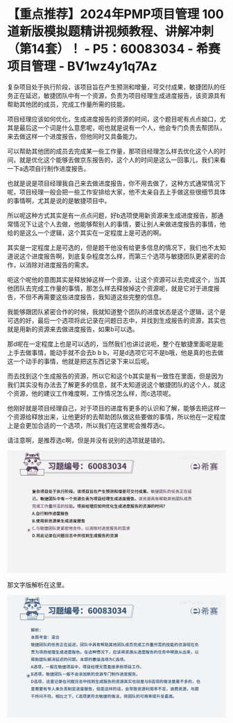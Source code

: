 # 【重点推荐】2024年PMP项目管理 100道新版模拟题精讲视频教程、讲解冲刺（第14套）！ - P5：60083034 - 希赛项目管理 - BV1wz4y1q7Az

复杂项目处于执行阶段，该项目旨在产生预测和增量，可交付成果，敏捷团队的任务正在延迟，敏捷团队中有一个资源，负责为项目经理生成进度报告，该资源具有帮助其他团的成员，完成工作量所需的技能。

项目经理应该如何优化，生成进度报告的资源的时间，这个题目呢有点点拗口，尤其是最后这一个词是什么意思呢，呃也就是说有一个人，他会专门负责去帮团队，来去做这样一个进度报告，但他同时又具备能力。

可以帮助其他团的成员去完成某一些工作量，那项目经理怎么样去优化这个人的时间，就是优化这个能够去做京东报告的，这个人的时间是这么一回事儿，我们来看一下a选项自行制作进度报告。

也就是说是项目经理我自己来去做进度报告，你不用去做了，这种方式通常情况下呢，项目经理一般会把一些工作安排给大家，他不太亲自去上手做这些很细节具体的事情啊，尤其是说的是敏捷项目中。

所以呢这种方式其实是有一点点问题，好b选项使用新资源来生成进度报告，那通常情况下让这个人去做，他能够帮别人的事情，要让别人来做进度报告的事情，他给的是这么一个逻辑，这个其实在一定程度上是可选的啊。

其实是一定程度上是可选的，但是题干他没有给更多信息的情况下，我们也不太知道说这个进度报告啊，到底复杂程度怎么样，而第三个选项与敏捷团队更紧密的合作，以消除对进度报告的需求。

呃这个呢他的意图其实是释放掉这样一个资源，让这个资源可以去完成这个，当其他团队去完成工作量的事情，那怎么样去释放掉这个资源呢，就是它对于进度报告，不但不再需要这些进度报告，我知道这些完整的信息。

我能够跟团队紧密合作的时候，我就知道整个团队的进度状态是这个逻辑，这个是可选的好，最后一个选项将此记录在问题日志中，并找到生成报告的资源，其实也就是用新的资源来去做进度报告，如果b可以选。

那d呢在一定程度上也是可以选的，当然我们也讲过说呃，整个在敏捷里面呢是能上手去做事情，能动手就不会去b b b，可是d选项它可不是b哦，他是真的也去做这一个动手的事情，他就是把这东西记录下来以后呢。

而去找到这个生成报告的资源，所以它和这个b其实是有一致性在里面，但是因为我们其实没有办法去了解更多的信息，就不太知道说这个敏捷团队的这个人，就这个资源，他的建议工作难度啊，工作情况怎么样，而c选项呢。

他刚好就是项目经理自己，对于项目的进度有更多的认识和了解，能够去把这样一个资源给释放出来，让他更好的去帮助团队做这些要做的事情，所以他在一定程度上是会更加合适的一个选项，所以我们在这里呢会推荐选c。

请注意啊，是推荐选c啊，但是并没有说别的选项就是错的。

![](img/5f84934f4bc72eefcda5d11eb883f7da_1.png)

那文字版解析在这里。

![](img/5f84934f4bc72eefcda5d11eb883f7da_3.png)